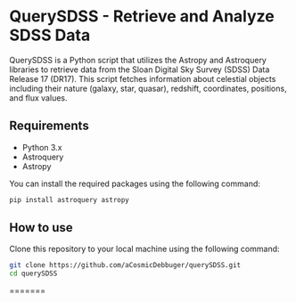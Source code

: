 # QuerySDSS - Retrieve and Analyze SDSS Data

QuerySDSS is a Python script that utilizes the Astropy and Astroquery libraries to retrieve data from the Sloan Digital Sky Survey (SDSS) Data Release 17 (DR17). This script fetches information about celestial objects including their nature (galaxy, star, quasar), redshift, coordinates, positions, and flux values.

## Requirements

- Python 3.x
- Astroquery
- Astropy

You can install the required packages using the following command:

```bash
pip install astroquery astropy
```

## How to use

Clone this repository to your local machine using the following command:
```bash
git clone https://github.com/aCosmicDebbuger/querySDSS.git
cd querySDSS
```
=======
